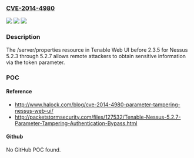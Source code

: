 ### [CVE-2014-4980](https://cve.mitre.org/cgi-bin/cvename.cgi?name=CVE-2014-4980)
![](https://img.shields.io/static/v1?label=Product&message=n%2Fa&color=blue)
![](https://img.shields.io/static/v1?label=Version&message=n%2Fa&color=blue)
![](https://img.shields.io/static/v1?label=Vulnerability&message=n%2Fa&color=brighgreen)

### Description

The /server/properties resource in Tenable Web UI before 2.3.5 for Nessus 5.2.3 through 5.2.7 allows remote attackers to obtain sensitive information via the token parameter.

### POC

#### Reference
- http://www.halock.com/blog/cve-2014-4980-parameter-tampering-nessus-web-ui/
- http://packetstormsecurity.com/files/127532/Tenable-Nessus-5.2.7-Parameter-Tampering-Authentication-Bypass.html

#### Github
No GitHub POC found.

